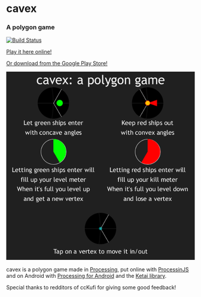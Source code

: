 # cavex
### A polygon game

[![Build Status](https://travis-ci.org/thijsvb/cavex.svg?branch=master)](https://travis-ci.org/thijsvb/cavex)

[Play it here online!](https://thijsvb.github.io/cavex)

[Or download from the Google Play Store!](https://play.google.com/store/apps/details?id=com.gmail.thijsvb.cavex)

![cavex](guide/guide.png)

cavex is a polygon game made in [Processing](http://processing.org), put online with [ProcessinJS](http://processingjs.org) and on Android with [Processing for Android](http://android.processing.org) and the [Ketai library](http://ketai.org).

Special thanks to redditors of ccKufi for giving some good feedback!
